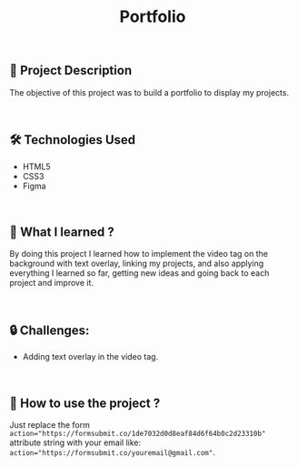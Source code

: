 <h1 align="center">Portfolio</h1>

<br>

<h2>📖 Project Description</h2>

The objective of this project was to build a portfolio to display my projects.

<br>

<h2>🛠 Technologies Used</h2>

- HTML5
- CSS3
- Figma

<br>

<h2>🧠 What I learned ?</h2>

By doing this project I learned how to implement the video tag on the background with text overlay, linking my projects, and also applying everything I learned so far, getting new ideas and going back to each project and improve it.

<br>

<h2>🔒 Challenges:</h2>

- Adding text overlay in the video tag.

<br>

<h2>📑 How to use the project ?</h2>

Just replace the form ```action="https://formsubmit.co/1de7032d0d8eaf84d6f64b0c2d23310b"``` attribute string with your email like: ```action="https://formsubmit.co/youremail@gmail.com"```.
